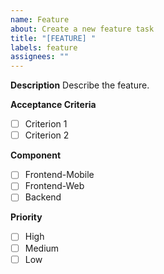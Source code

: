 ```yaml
---
name: Feature
about: Create a new feature task
title: "[FEATURE] "
labels: feature
assignees: ""
---
```


**Description**
Describe the feature.

**Acceptance Criteria**

- [ ] Criterion 1
- [ ] Criterion 2

**Component**

- [ ] Frontend-Mobile
- [ ] Frontend-Web
- [ ] Backend

**Priority**

- [ ] High
- [ ] Medium
- [ ] Low
